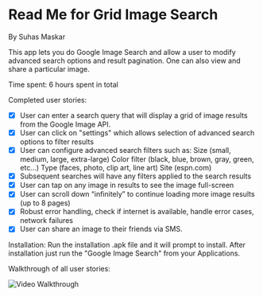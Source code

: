 
# Read Me for Grid Image Search
By Suhas Maskar


This app lets you do Google Image Search and allow a user to modify advanced search options and result pagination. One can also view and share a particular image.


Time spent: 6 hours spent in total

Completed user stories:

 * [x]  User can enter a search query that will display a grid of image results from the Google Image API.
 * [x]	User can click on "settings" which allows selection of advanced search options to filter results
 * [x]	User can configure advanced search filters such as:
			Size (small, medium, large, extra-large)
			Color filter (black, blue, brown, gray, green, etc...)
			Type (faces, photo, clip art, line art)
			Site (espn.com)
 * [x]	Subsequent searches will have any filters applied to the search results
 * [x]	User can tap on any image in results to see the image full-screen
 * [x]	User can scroll down “infinitely” to continue loading more image results (up to 8 pages)
 * [x]	Robust error handling, check if internet is available, handle error cases, network failures
 * [x]  User can share an image to their friends via SMS.

Installation: 
Run the installation .apk file and it will prompt to install. After installation just run the "Google Image Search" from your Applications.

Walkthrough of all user stories:

![Video Walkthrough](GridImage.gif)

